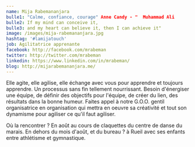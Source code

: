 ```yaml
---
name: Mija Rabemananjara
bulle1: "Calme, confiance, courage" Anne Candy - "  Muhammad Ali
bulle2: If my mind can conceive it, 
bulle3: and my heart can believe it, then I can achieve it"
image: /images/mija-rabemananjara.jpg
hashtag: '#lamijatouch'
job: Agilitatrice apprenante
facebook: http://facebook.com/mrabeman
twitter: http://twitter.com/mrabeman
linkedin: https://www.linkedin.com/in/mrabeman/
blog: http://mijarabemananjara.me/
---
```


Elle agite, elle agilise, elle échange avec vous pour apprendre et toujours apprendre. Un processus sans fin tellement nourrissant. Besoin d'énergiser une équipe, de définir des objectifs pour l'équipe, de créer du lien, des résultats dans la bonne humeur. Faites appel à notre G.O.O. gentil organisatrice en organisation qui mettra en oeuvre sa créativité et tout son dynamisme pour agiliser ce qu'il faut agiliser.

Où la rencontrer ? En août au cours de claquettes du centre de danse du marais. En dehors du mois d'août, et du bureau ? à Rueil avec ses enfants entre athlétisme et gymnastique.
